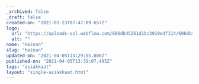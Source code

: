 ```yaml
---
_archived: false
_draft: false
created-on: "2021-03-23T07:47:09.657Z"
logo:
  url: "https://uploads-ssl.webflow.com/606db45261d1bc3019edf114/606db45261d1bc6cb1edf1c4_hainan.png"
  alt: ""
name: "Hainan"
slug: "hainan"
updated-on: "2021-04-05T13:29:55.808Z"
published-on: "2021-04-05T13:39:07.495Z"
tags: "asiakkaat"
layout: "single-asiakkaat.html"
---
```



